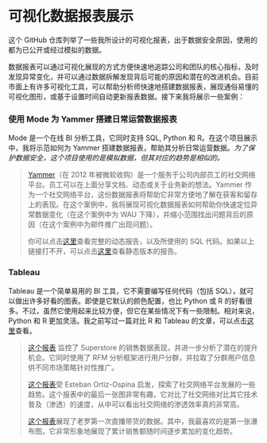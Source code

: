 # 可视化数据报表展示

这个 GitHub 仓库列举了一些我所设计的可视化报表，出于数据安全原因，使用的都为已公开或经过模拟的数据。

数据报表可以通过可视化展现的方式方便快速地追踪公司和团队的核心指标，及时发现异常变化，并可以通过数据拆解发现背后可能的原因和潜在的改进机会。目前市面上有许多可视化工具，可以帮助分析师快速地搭建数据报表，展现通俗易懂的可视化图形，或基于设置时间自动更新报表数据。接下来我将展示一些案例：

### 使用 Mode 为 Yammer 搭建日常运营数据报表

Mode 是一个在线 BI 分析工具，它同时支持 SQL, Python 和 R。在这个项目展示中，我将示范如何为 Yammer 搭建数据报表，帮助其分析日常运营数据。*为了保护数据安全，这个项目使用的是模拟数据，但其对应的趋势是相似的。*


> [Yammer](https://en.wikipedia.org/wiki/Yammer)（在 2012 年被微软收购）是一个服务于公司内部员工的社交网络平台。员工可以在上面分享文档、动态或关于业务新的想法。Yammer 作为一个社交网络平台，这份数据报表将帮助它非常方便地了解在获客和留存上的表现。在这个案例中，我将展现可视化数据报表如何帮助你快速定位异常数据变化（在这个案例中为 WAU 下降），并缩小范围找出问题背后的原因（在这个案例中为邮件推广出现问题）。
> 
> 你可以点击[这里](https://app.mode.com/wctjerry/reports/0b4c0dbe4dab/runs/68f70c1d4180)查看完整的动态报告，以及所使用的 SQL 代码。如果以上链接打不开，可以点击[这里](Yammer.pdf)查看静态版本的报告。


### Tableau

Tableau 是一个简单易用的 BI 工具，它不需要编写任何代码（包括 SQL），就可以做出许多好看的图表。即使是它默认的颜色配置，也比 Python 或 R 的好看很多。不过，虽然它使用起来比较方便，但它在某些情况下有一些限制。相对来说，Python 和 R 更加灵活。我之前写过一篇对比 R 和 Tableau 的文章，可以点击[这里](https://wctjerry.github.io/r_vs_tableau/R_vs_Tableau.html)查看。

> [这个报表](https://public.tableau.com/profile/jerry5570#!/vizhome/SuperstorePerformanceMonitor_16042004765830/SuperstorePerformanceMonitor) 监控了 Superstore 的销售数据表现，并进一步分析了潜在的提升机会。它同时使用了 RFM 分析框架进行用户分群，并拉取了分群用户信息供不同市场策略针对性推广。
> 
> [这个报表](https://public.tableau.com/profile/jerry5570#!/vizhome/social-media/Theriseofsocialmedia)受 Esteban Ortiz-Ospina 启发，探索了社交网络平台发展的一些趋势。这个报表中的最后一张图非常有趣，它对比了社交网络对比其它技术普及（渗透）的速度，从中可以看出社交网络的渗透效率真的非常高。
> 
> [这个报表](https://public.tableau.com/profile/jerry5570#!/vizhome/21550/sheet0)展现了老罗第一次直播带货的数据。其中，我最喜欢的是第一张瀑布图，它非常形象地展现了累计销售额随时间逐步累加的变化趋势。
